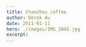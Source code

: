 ```yaml
---
title: Chaozhou coffee
author: Derek Au
date: 2011-01-11
hero: ./images/IMG_1045.jpg
excerpt: 
---
```


![]()
